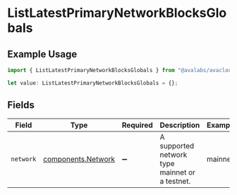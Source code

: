 # ListLatestPrimaryNetworkBlocksGlobals

## Example Usage

```typescript
import { ListLatestPrimaryNetworkBlocksGlobals } from "@avalabs/avacloud-sdk/models/operations";

let value: ListLatestPrimaryNetworkBlocksGlobals = {};
```

## Fields

| Field                                                    | Type                                                     | Required                                                 | Description                                              | Example                                                  |
| -------------------------------------------------------- | -------------------------------------------------------- | -------------------------------------------------------- | -------------------------------------------------------- | -------------------------------------------------------- |
| `network`                                                | [components.Network](../../models/components/network.md) | :heavy_minus_sign:                                       | A supported network type mainnet or a testnet.           | mainnet                                                  |
